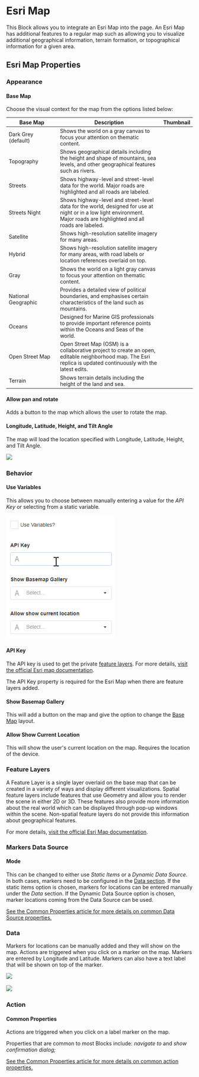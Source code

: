 # Esri Map

This Block allows you to integrate an Esri Map into the page. An Esri Map has additional features to a regular map such as allowing you to visualize additional geographical information, terrain formation, or topographical information for a given area.

## Esri Map Properties

### Appearance

#### Base Map

Choose the visual context for the map from the options listed below:

<table><thead><tr><th width="150">Base Map</th><th width="360.28544382299776">Description</th><th>Thumbnail</th></tr></thead><tbody><tr><td>Dark Grey (default)</td><td>Shows the world on a gray canvas to focus your attention on thematic content.</td><td><img src="../../.gitbook/assets/darkgrey.PNG" alt=""></td></tr><tr><td>Topography</td><td>Shows geographical details including the height and shape of mountains, sea levels, and other geographical features such as rivers.</td><td><img src="../../.gitbook/assets/Topographic.PNG" alt=""></td></tr><tr><td>Streets</td><td>Shows highway-level and street-level data for the world. Major roads are highlighted and all roads are labeled.</td><td><img src="../../.gitbook/assets/streets.PNG" alt=""></td></tr><tr><td>Streets Night</td><td>Shows highway-level and street-level data for the world, designed for use at night or in a low light environment. Major roads are highlighted and all roads are labeled.</td><td><img src="../../.gitbook/assets/streets night.PNG" alt=""></td></tr><tr><td>Satellite</td><td>Shows high-resolution satellite imagery for many areas. </td><td><img src="../../.gitbook/assets/Imagery.PNG" alt=""></td></tr><tr><td>Hybrid</td><td>Shows high-resolution satellite imagery for many areas, with road labels or location references overlaid on top.</td><td><img src="../../.gitbook/assets/Imagery Hybrid.PNG" alt=""></td></tr><tr><td>Gray</td><td>Shows the world on a light gray canvas to focus your attention on thematic content.</td><td><img src="../../.gitbook/assets/lightgrey.PNG" alt=""></td></tr><tr><td>National Geographic</td><td>Provides a detailed view of political boundaries, and emphasises certain characteristics of the land such as mountains.</td><td><img src="../../.gitbook/assets/nationalgeo.PNG" alt=""></td></tr><tr><td>Oceans</td><td>Designed for Marine GIS professionals to provide important reference points within the Oceans and Seas of the world. </td><td><img src="../../.gitbook/assets/Oceans.PNG" alt=""></td></tr><tr><td>Open Street Map</td><td>Open Street Map (OSM) is a collaborative project to create an open, editable neighborhood map. The Esri replica is updated continuously with the latest edits. </td><td><img src="../../.gitbook/assets/OpenStreetMap.PNG" alt=""></td></tr><tr><td>Terrain</td><td>Shows terrain details including the height of the land and sea.</td><td><img src="../../.gitbook/assets/terrain.PNG" alt=""></td></tr></tbody></table>

#### Allow pan and rotate

Adds a button to the map which allows the user to rotate the map.

#### Longitude, Latitude, Height, and Tilt Angle

The map will load the location specified with Longitude, Latitude, Height, and Tilt Angle.

![](../../.gitbook/assets/6a0XucYk8u.gif)

### Behavior

#### Use Variables

This allows you to choose between manually entering a value for the _API Key_ or selecting from a static variabl&#x65;_._

![](<../../.gitbook/assets/Esri Map API Key.gif>)

#### API Key

The API key is used to get the private [feature layers](esri-map.md#feature-layers). For more details, [visit the official Esri map documentation](https://developers.arcgis.com/documentation/mapping-apis-and-services/security/api-keys/).&#x20;

The API Key property is required for the Esri Map when there are feature layers added.

#### Show Basemap Gallery

This will add a button on the map and give the option to change the [Base Map](esri-map.md#base-map) layout.

#### Allow Show Current Location

This will show the user's current location on the map. Requires the location of the device.

### Feature Layers

A Feature Layer is a single layer overlaid on the base map that can be created in a variety of ways and display different visualizations. Spatial feature layers include features that use Geometry and allow you to render the scene in either 2D or 3D. These features also provide more information about the real world which can be displayed through pop-up windows within the scene. Non-spatial feature layers do not provide this information about geographical features.

For more details, [visit the official Esri Map documentation](https://developers.arcgis.com/javascript/latest/api-reference/esri-layers-FeatureLayer.html).&#x20;

### Markers Data Source

#### Mode

This can be changed to either use _Static Items_ or a _Dynamic Data Source_. In both cases, markers need to be configured in the [Data section](esri-map.md#data). If the static items option is chosen, markers for locations can be entered manually under the _Data_ section. If the Dynamic Data Source option is chosen, marker locations coming from the Data Source can be used.&#x20;

[See the Common Properties article for more details on common Data Source properties.](../common-properties.md#data-source)

### Data

Markers for locations can be manually added and they will show on the map. Actions are triggered when you click on a marker on the map. Markers are entered by Longitude and Latitude. Markers can also have a text label that will be shown on top of the marker.&#x20;

![](<../../.gitbook/assets/Esri markers.PNG>)

![](<../../.gitbook/assets/image (9).png>)

### Action

#### Common Properties&#x20;

Actions are triggered when you click on a label marker on the map.&#x20;

Properties that are common to most Blocks include: _navigate to_ and _show confirmation dialog;_

[See the Common Properties article for more details on common action properties.](../common-properties.md#action)
